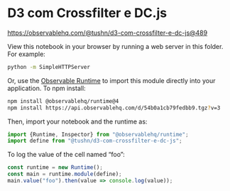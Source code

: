# D3 com Crossfilter e DC.js

https://observablehq.com/@tushn/d3-com-crossfilter-e-dc-js@489

View this notebook in your browser by running a web server in this folder. For
example:

~~~sh
python -m SimpleHTTPServer
~~~

Or, use the [Observable Runtime](https://github.com/observablehq/runtime) to
import this module directly into your application. To npm install:

~~~sh
npm install @observablehq/runtime@4
npm install https://api.observablehq.com/d/54b0a1cb79fedbb9.tgz?v=3
~~~

Then, import your notebook and the runtime as:

~~~js
import {Runtime, Inspector} from "@observablehq/runtime";
import define from "@tushn/d3-com-crossfilter-e-dc-js";
~~~

To log the value of the cell named “foo”:

~~~js
const runtime = new Runtime();
const main = runtime.module(define);
main.value("foo").then(value => console.log(value));
~~~
